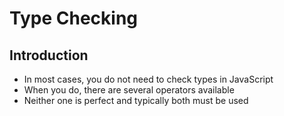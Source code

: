 # Type Checking
## Introduction

* In most cases, you do not need to check types in JavaScript
* When you do, there are several operators available
* Neither one is perfect and typically both must be used